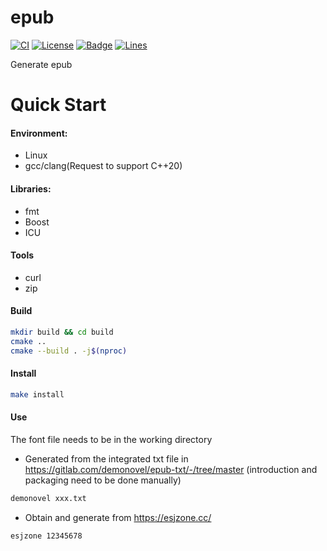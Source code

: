 # epub

[![CI](https://github.com/KaiserLancelot/epub/workflows/CI/badge.svg)](https://github.com/KaiserLancelot/epub/actions)
[![License](https://img.shields.io/github/license/KaiserLancelot/epub)](LICENSE)
[![Badge](https://img.shields.io/badge/link-996.icu-%23FF4D5B.svg?style=flat-square)](https://996.icu/#/en_US)
[![Lines](https://tokei.rs/b1/github/KaiserLancelot/epub)](https://github.com/Aaronepower/tokei)

Generate epub

# Quick Start

#### Environment:

- Linux
- gcc/clang(Request to support C++20)

#### Libraries:

- fmt
- Boost
- ICU

#### Tools

- curl
- zip

#### Build

```bash
mkdir build && cd build
cmake ..
cmake --build . -j$(nproc)
```

#### Install

```bash
make install
```

#### Use

The font file needs to be in the working directory

- Generated from the integrated txt file in https://gitlab.com/demonovel/epub-txt/-/tree/master (introduction and packaging need to be done manually)

```bash
demonovel xxx.txt
```

- Obtain and generate from https://esjzone.cc/

```bash
esjzone 12345678
```
